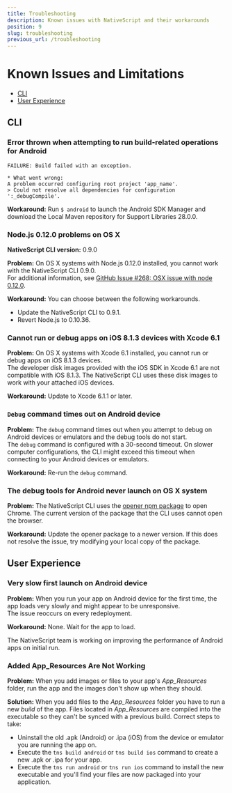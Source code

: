 ```yaml
---
title: Troubleshooting
description: Known issues with NativeScript and their workarounds
position: 9
slug: troubleshooting
previous_url: /troubleshooting
---
```


# Known Issues and Limitations

* [CLI](#cli)
* [User Experience](#user-experience)

## CLI

### Error thrown when attempting to run build-related operations for Android

```Shell
FAILURE: Build failed with an exception.

* What went wrong:
A problem occurred configuring root project 'app_name'.
> Could not resolve all dependencies for configuration ':_debugCompile'.
```

**Workaround:** Run `$ android` to launch the Android SDK Manager and download the Local Maven repository for Support Libraries 28.0.0.

### Node.js 0.12.0 problems on OS X
**NativeScript CLI version:** 0.9.0

**Problem:** On OS X systems with Node.js 0.12.0 installed, you cannot work with the NativeScript CLI 0.9.0.<br/>For additional information, see [GitHub Issue #268: OSX issue with node 0.12.0](https://github.com/NativeScript/nativescript-cli/issues/268).

**Workaround:** You can choose between the following workarounds.
* Update the NativeScript CLI to 0.9.1.
* Revert Node.js to 0.10.36.

### Cannot run or debug apps on iOS 8.1.3 devices with Xcode 6.1

**Problem:** On OS X systems with Xcode 6.1 installed, you cannot run or debug apps on iOS 8.1.3 devices.<br/>The developer disk images provided with the iOS SDK in Xcode 6.1 are not compatible with iOS 8.1.3. The NativeScript CLI uses these disk images to work with your attached iOS devices.

**Workaround:** Update to Xcode 6.1.1 or later.

### `Debug` command times out on Android device

**Problem:** The `debug` command times out when you attempt to debug on Android devices or emulators and the debug tools do not start.<br/>The `debug` command is configured with a 30-second timeout. On slower computer configurations, the CLI might exceed this timeout when connecting to your Android devices or emulators.

**Workaround:** Re-run the `debug` command.

### The debug tools for Android never launch on OS X system

**Problem:** The NativeScript CLI uses the [opener npm package](https://www.npmjs.com/package/opener) to open Chrome. The current version of the package that the CLI uses cannot open the browser.

**Workaround:** Update the opener package to a newer version. If this does not resolve the issue, try modifying your local copy of the package.

## User Experience

### Very slow first launch on Android device

**Problem:** When you run your app on Android device for the first time, the app loads very slowly and might appear to be unresponsive.<br/>The issue reoccurs on every redeployment.

**Workaround:** None. Wait for the app to load.

The NativeScript team is working on improving the performance of Android apps on initial run.

### Added App_Resources Are Not Working

**Problem:** When you add images or files to your app's *App_Resources* folder, run the app and the images don't show up when they should.

**Solution:** When you add files to the *App_Resources* folder you have to run a new *build* of the app. Files located in *App_Resources* are compiled into the executable so they can't be synced with a previous build. Correct steps to take:
  - Uninstall the old .apk (Android) or .ipa (iOS) from the device or emulator you are running the app on.
  - Execute the `tns build android` or `tns build ios` command to create a new .apk or .ipa for your app.
  - Execute the `tns run android` or `tns run ios` command to install the new executable and you'll find your files are now packaged into your application.
